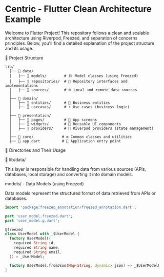 # Centric - Flutter Clean Architecture Example

Welcome to Flutter Project! This repository follows a clean and scalable architecture using Riverpod, Freezed, and separation of concerns principles. Below, you'll find a detailed explanation of the project structure and its usage.

📂 Project Structure
```
lib/
  ├── 📂 data/
  │   ├── 📁 models/        # 🏗️ Model classes (using Freezed)
  │   ├── 📁 repositories/  # 🔄 Repository interfaces and implementations
  │   ├── 📁 sources/       # 🌐 Local and remote data sources
  │
  ├── 📂 domain/
  │   ├── 📁 entities/      # 🏢 Business entities
  │   ├── 📁 usecases/      # ⚡ Use cases (business logic)
  │
  ├── 📂 presentation/
  │   ├── 📁 pages/         # 📱 App screens
  │   ├── 📁 widgets/       # 🔳 Reusable UI components
  │   ├── 📁 providers/     # 🔄 Riverpod providers (state management)
  │
  ├── 📂 core/             # ⚙️ Common classes and utilities
  ├── 📄 app.dart          # 🚀 Application entry point
```

📁 Directories and Their Usage

🔹 lib/data/

This layer is responsible for handling data from various sources (APIs, databases, local storage) and converting it into domain models.

models/ - Data Models (using Freezed)

Data models represent the structured format of data retrieved from APIs or databases.

```dart
import 'package:freezed_annotation/freezed_annotation.dart';

part 'user_model.freezed.dart';
part 'user_model.g.dart';

@freezed
class UserModel with _$UserModel {
  factory UserModel({
    required String id,
    required String name,
    required String email,
  }) = _UserModel;

  factory UserModel.fromJson(Map<String, dynamic> json) => _$UserModelFromJson(json);
}

